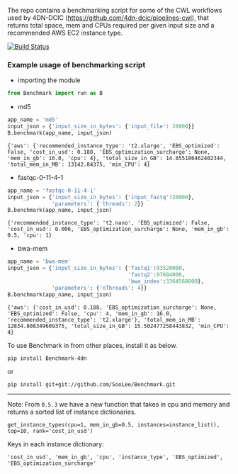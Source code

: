 The repo contains a benchmarking script for some of the CWL workflows used by 4DN-DCIC (https://github.com/4dn-dcic/pipelines-cwl), that returns total space, mem and CPUs required per given input size and a recommended AWS EC2 instance type.

[![Build Status](https://travis-ci.org/SooLee/Benchmark.svg?branch=master)](https://travis-ci.org/SooLee/Benchmark)

### Example usage of benchmarking script
* importing the module
```python
from Benchmark import run as B
```

* md5
```python
app_name = 'md5'
input_json = {'input_size_in_bytes': {'input_file': 20000}}
B.benchmark(app_name, input_json)
```
```
{'aws': {'recommended_instance_type': 't2.xlarge', 'EBS_optimized': False, 'cost_in_usd': 0.188, 'EBS_optimization_surcharge': None, 'mem_in_gb': 16.0, 'cpu': 4}, 'total_size_in_GB': 14.855186462402344, 'total_mem_in_MB': 13142.84375, 'min_CPU': 4}
```

* fastqc-0-11-4-1
```python
app_name = 'fastqc-0-11-4-1'
input_json = {'input_size_in_bytes': {'input_fastq':20000},
              'parameters': {'threads': 2}}
B.benchmark(app_name, input_json)
```
```
{'recommended_instance_type': 't2.nano', 'EBS_optimized': False, 'cost_in_usd': 0.006, 'EBS_optimization_surcharge': None, 'mem_in_gb': 0.5, 'cpu': 1}
```

* bwa-mem
```python
app_name = 'bwa-mem'
input_json = {'input_size_in_bytes': {'fastq1':93520000,
                                      'fastq2':97604000,
                                      'bwa_index':3364568000},
              'parameters': {'nThreads': 4}}
B.benchmark(app_name, input_json)
```
```
{'aws': {'cost_in_usd': 0.188, 'EBS_optimization_surcharge': None, 'EBS_optimized': False, 'cpu': 4, 'mem_in_gb': 16.0, 'recommended_instance_type': 't2.xlarge'}, 'total_mem_in_MB': 12834.808349609375, 'total_size_in_GB': 15.502477258443832, 'min_CPU': 4}
```

To use Benchmark in from other places, install it as below.
```
pip install Benchmark-4dn
```
or
```
pip install git+git://github.com/SooLee/Benchmark.git
```


---

Note: From `0.5.3` we have a new function that takes in cpu and memory and returns a sorted list of instance dictionaries.
```
get_instance_types(cpu=1, mem_in_gb=0.5, instances=instance_list(), top=10, rank='cost_in_usd')
```

Keys in each instance dictionary:
```
'cost_in_usd', 'mem_in_gb', 'cpu', 'instance_type', 'EBS_optimized', 'EBS_optimization_surcharge'
```
